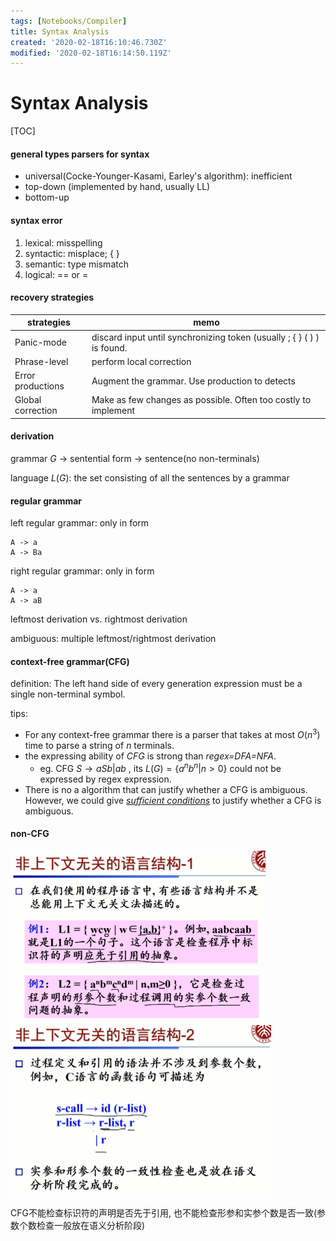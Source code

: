 ```yaml
---
tags: [Notebooks/Compiler]
title: Syntax Analysis
created: '2020-02-18T16:10:46.730Z'
modified: '2020-02-18T16:14:50.119Z'
---
```


# Syntax Analysis

[TOC]

#### general types parsers for syntax

- universal(Cocke-Younger-Kasami, Earley's algorithm): inefficient
- top-down (implemented by hand, usually LL) 
- bottom-up 



#### syntax error

1. lexical: misspelling
2. syntactic: misplace; { }
3. semantic: type mismatch
4. logical: == or =



#### recovery strategies

| strategies        | memo                                                         |
| ----------------- | ------------------------------------------------------------ |
| Panic-mode        | discard input until synchronizing token (usually ; { } ( ) ) is found. |
| Phrase-level      | perform local correction                                     |
| Error productions | Augment the grammar. Use production to detects               |
| Global correction | Make as few changes as possible. Often too costly to implement |



#### derivation

grammar $G$ -> sentential form -> sentence(no non-terminals)

language $L(G)$: the set consisting of all the sentences by a grammar



#### regular grammar

left regular grammar: only in form

```
A -> a
A -> Ba
```

right regular grammar: only in form

```
A -> a
A -> aB
```

leftmost derivation vs. rightmost derivation

ambiguous: multiple leftmost/rightmost derivation



#### context-free grammar(CFG)

definition: The left hand side of every generation expression must be a single non-terminal symbol.

tips:
- For any context-free grammar there is a parser that takes at most $O(n^3)$ time to parse a string of $n$ terminals. 
- the expressing ability of *CFG* is strong than *regex=DFA=NFA*. 
  - eg. CFG $S \rightarrow aSb | ab$ , its $L(G)=\{a^nb^n|n>0\}$ could not be expressed by regex expression.
- There is no a algorithm that can justify whether a CFG is ambiguous. However, we could give *<u>sufficient conditions</u>* to justify whether a CFG is ambiguous.



#### non-CFG

<img src="Syntax Analysis.assets/image-20200308205251020.png" alt="image-20200308205251020" style="zoom:50%;" />



<img src="Syntax Analysis.assets/image-20200308205327043.png" alt="image-20200308205327043" style="zoom:50%;" />

CFG不能检查标识符的声明是否先于引用, 也不能检查形参和实参个数是否一致(参数个数检查一般放在语义分析阶段)